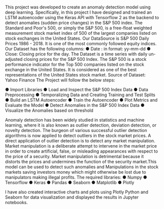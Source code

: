 This project was developed to create an anomaly detection model using deep learning.
Specifically, in this project I have designed and trained an LSTM autoencoder using the
Keras API with Tensorflow 2 as the backend to detect anomalies (sudden price
changes) in the S&P 500 index.
The Standard and Poor's 500, or simply the S&P 500, is a free-float weighted
measurement stock market index of 500 of the largest companies listed on stock
exchanges in the United States. Our DataSource is S&P 500 Daily Prices 1986 - 2018.
It is one of the most commonly followed equity indices.
Our Dataset has the following columns:
● Date : in format: yy-mm-dd
● Close: Closing price for the day.
The Dataset is a time series with daily un-adjusted closing prices for the S&P 500 Index.
The S&P 500 is a stock performance indicator for the Top 500 companies listed on the
stock exchange in the United States. It is considered as one of the best representations
of the United States stock market.
Source of Dataset: Yahoo Finance
The Project will follow the below steps:

● Import Libraries
● Load and Inspect the S&P 500 Index Data
● Data Preprocessing
● Temporalizing Data and Creating Training and Test Splits
● Build an LSTM Autoencoder
● Train the Autoencoder
● Plot Metrics and Evaluate the Model
● Detect Anomalies in the S&P 500 Index Data
● Visualize the Anomalies based on threshold

Anomaly detection has been widely studied in statistics and machine learning, where it
is also known as outlier detection, deviation detection, or novelty detection. The
burgeon of various successful outlier detection algorithms is now applied to detect
outliers in the stock market prices.
A direct application of outlier detection is to detect any market manipulation. Market
manipulation is a deliberate attempt to intervene in the market price in order to create
artificial, false, or misleading appearances with respect to the price of a security. Market
manipulation is detrimental because it distorts the prices and undermines the function of
the security market.This model can be used to detect such anomalies and
Manipulations in the stock markets saving investors money which might otherwise be
lost due to manipulators making illegal profits.
The required libraries:
● Numpy
● Tensorflow
● Keras
● Pandas
● Seaborn
● Matplotlib
● Plotly

I have also created interactive charts and plots using Plotly Python and Seaborn for
data visualization and displayed the results in Jupyter notebooks.

